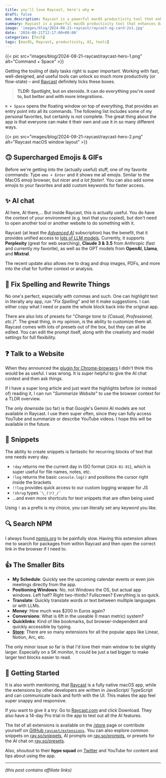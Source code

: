 ```yaml
---
title: you'll love Raycast, here's why ❤️
draft: false
seo_description: Raycast is a powerful macOS productivity tool that enhances daily tasks with AI integration, custom snippets, and various utilities, serving as a supercharged alternative to Spotlight.
summary: Raycast is a powerful macOS productivity tool that enhances daily tasks with AI integration, custom snippets, and various utilities, serving as a supercharged alternative to Spotlight.
image: 'images/blog/2024-08-21-raycast/raycast-og-card-2x1.jpg'
date: '2024-08-21T12:17:00+00:00'
categories: [Tech]
tags: [macOS, Raycast, productivity, AI, tools]
---
```


{{< pic src="images/blog/2024-08-21-raycast/raycast-hero-1.png" alt="Command + Space" >}}

Getting the tooling of daily tasks right is super important. Working with fast, well-designed, and useful tools can unlock so much more productivity (or flow-state) – and [Raycast](https://www.raycast.com/?via=frytg) definitely ticks these boxes.

> **TLDR: Spotlight, but on steroids. It can do everything you're used to, but better and with more integrations.**

`⌘ + Space` opens the floating window on top of everything, that provides an entry point into all its commands. The following list includes some of my personal favorites, but certainly is not complete. The great thing about the app is that everyone can make it their own and use it in so many different ways.

{{< pic src="images/blog/2024-08-21-raycast/raycast-hero-2.png" alt="Raycast macOS window layout" >}}

## 🙃 Supercharged Emojis & GIFs

Before we're getting into the (actually useful) stuff, one of my favorite commands: Type `emo + Enter` and it shows me all emojis. Similar to the MacOS emoji browser, but nicer and _a lot faster!_. You can also add some emojis to your favorites and add custom keywords for faster access.

## ✨ AI chat

AI here, AI there,... But inside Raycast, this is actually useful. You do have the context of your environment (e.g. text that you copied), but don't need to open another tool or another website to do something with it.

Raycast (at least the [_Advanced AI_](https://www.raycast.com/pro?via=frytg) subscription) has the benefit, that it provides unified access to [lots of LLM models](https://www.raycast.com/blog/more-ai-models?via=frytg). Currently, it supports **Perplexity** (great for web searching), **Claude 3 & 3.5** from Anthropic (fast and currently my favorite), as well as the GPT models from **OpenAI**, **Llama**, and **Mixtral**.

The recent update also allows me to drag and drop images, PDFs, and more into the chat for further context or analysis.

## 📝 Fix Spelling and Rewrite Things

No one's perfect, especially with commas and such. One can highlight text in literally any app, run "_Fix Spelling_" and let it make suggestions. I can either copy what I need or paste the whole block back into the original app.

There are also lots of presets for "_Change tone to {Casual, Professional, etc.}_". The great thing, in my opinion, is the ability to customize them all. Raycast comes with lots of presets out of the box, but they can all be edited. You can edit the prompt itself, along with the creativity and model settings for full flexibility.

## ❓ Talk to a Website

When they announced the [plugin for Chrome-browsers](https://www.raycast.com/browser-extension?via=frytg) I didn't think this would be as useful. I was wrong. It is super helpful to give the AI chat context and then ask things.

If I have a super long article and just want the highlights before (or instead of) reading it, I can run "_Summarize Website_" to use the browser context for a TLDR overview.

The only downside (so far) is that Google's Gemini AI models are not available in Raycast. I use them super often, since they can fully access YouTube and summarize or describe YouTube videos. I hope this will be available in the future.

## 📎 Snippets

The ability to create snippets is fantastic for recurring blocks of text that one needs every day.

- `!day` returns me the current day in ISO format (`2024-01-01`), which is super useful for file names, notes, etc.
- `!log` returns the basic `console.log()` and positions the cursor right inside the brackets
- `!!log` provides quick access to our custom logging wrapper for JS
- `!shrug` types `¯\_(ツ)_/¯`
- ...and even more shortcuts for text snippets that are often being used

Using `!` as a prefix is my choice, you can literally set any keyword you like.

## 🔍 Search NPM

I always found [npmjs.org](https://www.npmjs.com) to be painfully slow. Having this extension allows me to search for packages from within Raycast and then open the correct link in the browser if I need to.

## 👍 The Smaller Bits

- **My Schedule**: Quickly see the upcoming calendar events or even join meetings directly from the app.
- **Positioning Windows**: No, not Windows the OS, but actual app windows. Left half? Right two-thirds? Fullscreen? Everything is so quick.
- **Translate**: Quickly translate words or text between multiple languages or with LLMs.
- **Money**: How much was $200 in Euros again?
- **Conversions**: What is 6ft in the useable (I mean metric) system?
- **Quicklinks**: Kind of like bookmarks, but browser-independent and quickly accessible by typing.
- **[Store](https://www.raycast.com/store?via=frytg)**: There are so many extensions for all the popular apps like Linear, Notion, Arc, etc.

The only minor issue so far is that I'd love their main window to be slightly larger. Especially on a 5K monitor, it could be just a tad bigger to make larger text blocks easier to read.

## 🚀 Getting Started

It is also worth mentioning, that [Raycast](https://www.raycast.com/?via=frytg) is a fully native macOS app, while the extensions by other developers are written in JavaScript/ TypeScript and can communicate back and forth with the UI. This makes the app feel super snappy and responsive.

If you want to give it a try: Go to [Raycast.com](https://www.raycast.com/?via=frytg) and click Download. They also have a 14-day Pro trial in the app to test out all the AI features.

The list of all extensions is available on the [/store](https://www.raycast.com/store?via=frytg) page or contribute yourself on [GitHub `raycast/extensions`](https://github.com/raycast/extensions/). You can also explore common snippets on [ray.so/snippets](https://ray.so/snippets/symbols), AI prompts on [ray.so/prompts](https://ray.so/prompts/code), or presets for the AI chat on [ray.so/presets](https://ray.so/presets/code).

Also, shoutout to their **hype squad** on [Twitter](https://x.com/raycastapp) and YouTube for content and tips about using the app.

---

_(this post contains affiliate links)_
